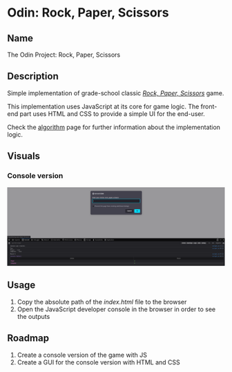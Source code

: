 # Odin: Rock, Paper, Scissors

## Name

The Odin Project: Rock, Paper, Scissors

## Description

Simple implementation of grade-school classic [_Rock, Paper, Scissors_](https://en.wikipedia.org/wiki/Rock_paper_scissors) game.

This implementation uses JavaScript at its core for game logic. The front-end part uses HTML and CSS to provide a simple UI for the end-user.

Check the [algorithm](algorithm/algorithm.md) page for further information about the implementation logic.

## Visuals

### Console version

![Console version](screenshots/console_version.png)

## Usage

1. Copy the absolute path of the _index.html_ file to the browser
2. Open the JavaScript developer console in the browser in order to see the outputs

## Roadmap

1. Create a console version of the game with JS
2. Create a GUI for the console version with HTML and CSS
